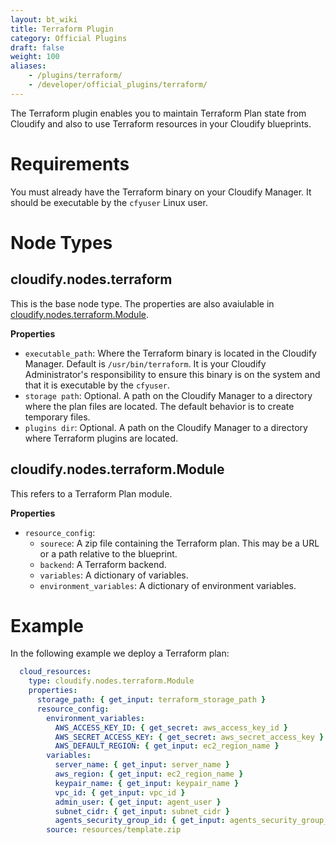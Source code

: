 ```yaml
---
layout: bt_wiki
title: Terraform Plugin
category: Official Plugins
draft: false
weight: 100
aliases:
    - /plugins/terraform/
    - /developer/official_plugins/terraform/
---
```


The Terraform plugin enables you to maintain Terraform Plan state from Cloudify and also to use Terraform resources in your Cloudify blueprints.

# Requirements

You must already have the Terraform binary on your Cloudify Manager. It should be executable by the `cfyuser` Linux user.

# Node Types

## **cloudify.nodes.terraform**

This is the base node type. The properties are also avaiulable in [cloudify.nodes.terraform.Module](#cloudify.nodes.terraform.Module).

**Properties**

  * `executable_path`: Where the Terraform binary is located in the Cloudify Manager. Default is `/usr/bin/terraform`. It is your Cloudify Administrator's responsibility to ensure this binary is on the system and that it is executable by the `cfyuser`.
  * `storage path`: Optional. A path on the Cloudify Manager to a directory where the plan files are located. The default behavior is to create temporary files.
  * `plugins dir`: Optional. A path on the Cloudify Manager to a directory where Terraform plugins are located.

## **cloudify.nodes.terraform.Module**

This refers to a Terraform Plan module.

**Properties**

  * `resource_config`:
      * `sourece`: A zip file containing the Terraform plan. This may be a URL or a path relative to the blueprint.
      * `backend`: A Terraform backend.
      * `variables`: A dictionary of variables.
      * `environment_variables`: A dictionary of environment variables.

# Example

In the following example we deploy a Terraform plan:

```yaml
  cloud_resources:
    type: cloudify.nodes.terraform.Module
    properties:
      storage_path: { get_input: terraform_storage_path }
      resource_config:
        environment_variables:
          AWS_ACCESS_KEY_ID: { get_secret: aws_access_key_id }
          AWS_SECRET_ACCESS_KEY: { get_secret: aws_secret_access_key }
          AWS_DEFAULT_REGION: { get_input: ec2_region_name }
        variables:
          server_name: { get_input: server_name }
          aws_region: { get_input: ec2_region_name }
          keypair_name: { get_input: keypair_name }
          vpc_id: { get_input: vpc_id }
          admin_user: { get_input: agent_user }
          subnet_cidr: { get_input: subnet_cidr }
          agents_security_group_id: { get_input: agents_security_group_id }
        source: resources/template.zip
```
